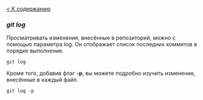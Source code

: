 [< К содержанию](readme.md)

### ***git log***

Просматривать изменения, внесённые в репозиторий, можно с помощью параметра log. Он отображает список последних коммитов в порядке выполнения.
```
git log
```

Кроме того, добавив флаг **-p**, вы можете подробно изучить изменения, внесённые в каждый файл.
```
git log -p
```